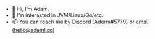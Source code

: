 - 👋 Hi, I’m Adam.
- 👀 I’m interested in JVM/Linux/Go/etc..
- 📫 You can reach me by Discord (Aderm#5779) or email (hello@adaml.cc)
